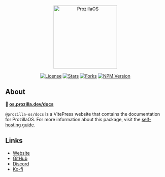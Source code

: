 <div align="center">
  <br />
  <p>
    <a href="https://os.prozilla.dev/"><img src="https://os.prozilla.dev/assets/logo.svg?v=2" height="200" alt="ProzillaOS" /></a>
  </p>
  <p>
    <a href="https://github.com/prozilla-os/ProzillaOS/blob/main/LICENSE.md"><img alt="License" src="https://img.shields.io/github/license/Prozilla/ProzillaOS?style=flat-square&color=FF4D5B&label=License"></a>
    <a href="https://github.com/prozilla-os/ProzillaOS"><img alt="Stars" src="https://img.shields.io/github/stars/Prozilla/ProzillaOS?style=flat-square&color=FED24C&label=%E2%AD%90"></a>
    <a href="https://github.com/prozilla-os/ProzillaOS"><img alt="Forks" src="https://img.shields.io/github/forks/Prozilla/ProzillaOS?style=flat-square&color=4D9CFF&label=Forks&logo=github"></a>
    <a href="https://www.npmjs.com/package/prozilla-os"><img alt="NPM Version" src="https://img.shields.io/npm/v/prozilla-os?logo=npm&style=flat-square&label=prozilla-os&color=FF4D5B"></a>
  </p>
</div>

## About 

**🔗 [os.prozilla.dev/docs](https://os.prozilla.dev/docs)**

`@prozilla-os/docs` is a VitePress website that contains the documentation for ProzillaOS. For more information about this package, visit the [self-hosting guide](https://os.prozilla.dev/docs/guides/self-hosting).

## Links

- [Website][website]
- [GitHub][github]
- [Discord][discord]
- [Ko-fi][ko-fi]

[website]: https://os.prozilla.dev/docs
[github]: https://github.com/prozilla-os/ProzillaOS/tree/main/packages/demo
[discord]: https://discord.gg/JwbyQP4tdz
[ko-fi]: https://ko-fi.com/prozilla